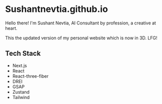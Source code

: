 # Sushantnevtia.github.io
Hello there! I'm Sushant Nevtia, AI Consultant by profession, a creative at heart.

This the updated version of my personal website which is now in 3D. LFG!

## Tech Stack

- Next.js
- React
- React-three-fiber
- DREI
- GSAP
- Zustand
- Tailwind